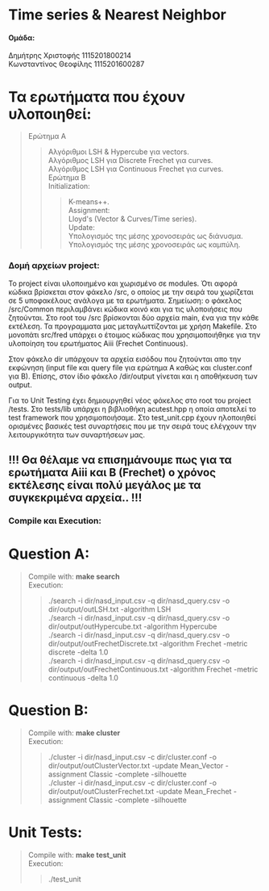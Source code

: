 <h1> Time series & Nearest Neighbor </h1>

<h4>Ομάδα:</h4> 
Δημήτρης Χριστοφής 1115201800214 <br/>
Κωνσταντίνος Θεοφίλης 1115201600287<br/>

# Τα ερωτήματα που έχουν υλοποιηθεί:
>Ερώτημα Α <br />
>>Αλγόριθμοι LSH & Hypercube για vectors.<br />
>>Αλγόριθμος LSH για Discrete Frechet για curves.<br />
>>Αλγόριθμος LSH για Continuous Frechet για curves.<br />
>Ερώτημα B <br />
>>Initialization:<br />
>>>K-means++.<br />
>>Αssignment:<br />
>>>Lloyd's (Vector & Curves/Time series).<br />
>>Update:<br />
>>>Υπολογισμός της μέσης χρονοσειράς ως διάνυσμα.<br />
>>>Υπολογισμός της μέσης χρονοσειράς ως καμπύλη.<br />

<h3>Δομή αρχείων project:</h3>
<p>Το project είναι υλοποιημένο και χωρισμένο σε modules. 
Ότι αφορά κώδικα βρίσκεται στον φάκελο /src, ο οποίος με την σειρά του χωρίζεται σε 5 υποφακέλους ανάλογα με τα ερωτήματα. Σημείωση: ο φάκελος /src/Common περιλαμβάνει κώδικα κοινό και για τις υλοποιήσεις που ζητούνται. Στο root του /src βρίσκονται δύο αρχεία main, ένα για την κάθε εκτέλεση. Τα προγραμματα μας μεταγλωττίζονται με χρήση Makefile. Στο μονοπάτι src/fred υπάρχει ο έτοιμος κώδικας που χρησιμοποιήθηκε για την υλοποίηση του ερωτήματος Aiii (Frechet Continuous).
<br /></p>
<p>Στον φάκελο dir υπάρχουν τα αρχεία εισόδου που ζητούνται απο την εκφώνηση (input file και query file για ερώτημα Α καθώς και cluster.conf για Β). Επίσης, στον ίδιο φάκελο /dir/output γίνεται και η αποθήκευση των output.<br /></p>
<p>Για το Unit Testing έχει δημιουργηθεί νέος φάκελος στο root του project /tests. Στο tests/lib υπάρχει η βιβλιοθήκη acutest.hpp η οποία αποτελεί το test framework που χρησιμοποιήσαμε. Στο test_unit.cpp έχουν ηλοποιηθεί ορισμένες βασικές test συναρτήσεις που με την σειρά τους ελέγχουν την λειτουργικότητα των συναρτήσεων μας.<br /></p>

## !!! Θα θέλαμε να επισημάνουμε πως για τα ερωτήματα Αiii και B (Frechet) ο χρόνος εκτέλεσης είναι πολύ μεγάλος με τα συγκεκριμένα αρχεία.. !!!

<h3>Compile και Execution:</h3>

# Question A:
>Compile with: **make search** <br />
>Execution:
>>./search -i dir/nasd_input.csv -q dir/nasd_query.csv -o dir/output/outLSH.txt -algorithm LSH <br />
>>./search -i dir/nasd_input.csv -q dir/nasd_query.csv -o dir/output/outHypercube.txt -algorithm Hypercube <br />
>>./search -i dir/nasd_input.csv -q dir/nasd_query.csv -o dir/output/outFrechetDiscrete.txt -algorithm Frechet -metric discrete -delta 1.0<br />
>>./search -i dir/nasd_input.csv -q dir/nasd_query.csv -o dir/output/outFrechetContinuous.txt -algorithm Frechet -metric continuous -delta 1.0<br />

# Question B: 
>Compile with: **make cluster**<br />
>Execution:
>>./cluster -i dir/nasd_input.csv -c dir/cluster.conf -o dir/output/outClusterVector.txt -update Mean_Vector -assignment Classic -complete -silhouette<br />
>>./cluster -i dir/nasd_input.csv -c dir/cluster.conf -o dir/output/outClusterFrechet.txt -update Mean_Frechet -assignment Classic -complete -silhouette<br />

# Unit Tests:
>Compile with: **make test_unit** <br />
>Execution:
>>./test_unit <br />